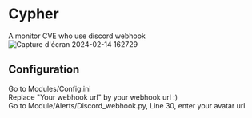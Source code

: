 # Cypher
A monitor CVE who use discord webhook
![Capture d'écran 2024-02-14 162729](https://github.com/nowzee/Cypher/assets/95884098/a50526ee-e9c5-42f2-991e-125d0a83be51)


## Configuration
Go to Modules/Config.ini  
Replace "Your webhook url" by your webhook url :)  
Go to Module/Alerts/Discord_webhook.py, Line 30, enter your avatar url
